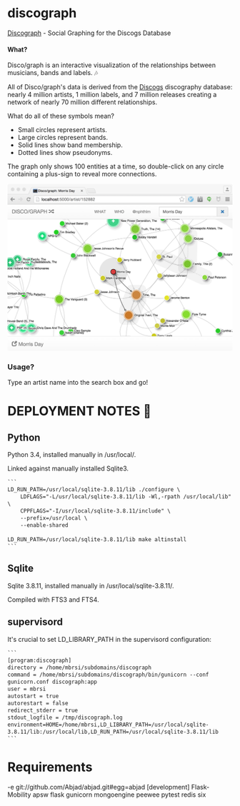 # discograph

[Discograph](http://discograph.mbrsi.org/) - Social Graphing for the Discogs Database

#### What?

Disco/graph is an interactive visualization of the relationships between musicians, bands and labels. :notes:

All of Disco/graph's data is derived from the [Discogs](http://www.discogs.com) discography database: nearly 4 million artists, 1 million labels, and 7 million releases creating a network of nearly 70 million different relationships.

What do all of these symbols mean?

* Small circles represent artists.
* Large circles represent bands.
* Solid lines show band membership.
* Dotted lines show pseudonyms.

The graph only shows 100 entities at a time, so double-click on any circle containing a plus-sign to reveal more connections.

![The "Morris Day" Network](/discograph.png)

### Usage?

Type an artist name into the search box and go! 

# DEPLOYMENT NOTES :construction:

## Python

Python 3.4, installed manually in /usr/local/.

Linked against manually installed Sqlite3.

    ```
    LD_RUN_PATH=/usr/local/sqlite-3.8.11/lib ./configure \
        LDFLAGS="-L/usr/local/sqlite-3.8.11/lib -Wl,-rpath /usr/local/lib" \
        CPPFLAGS="-I/usr/local/sqlite-3.8.11/include" \
        --prefix=/usr/local \
        --enable-shared

    LD_RUN_PATH=/usr/local/sqlite-3.8.11/lib make altinstall
    ```

## Sqlite

Sqlite 3.8.11, installed manually in /usr/local/sqlite-3.8.11/.

Compiled with FTS3 and FTS4.

## supervisord

It's crucial to set LD_LIBRARY_PATH in the supervisord configuration:

    ```
    [program:discograph]
    directory = /home/mbrsi/subdomains/discograph
    command = /home/mbrsi/subdomains/discograph/bin/gunicorn --conf gunicorn.conf discograph:app
    user = mbrsi
    autostart = true
    autorestart = false
    redirect_stderr = true
    stdout_logfile = /tmp/discograph.log
    environment=HOME=/home/mbrsi,LD_LIBRARY_PATH=/usr/local/sqlite-3.8.11/lib:/usr/local/lib,LD_RUN_PATH=/usr/local/sqlite-3.8.11/lib
    ```
# Requirements

  -e git://github.com/Abjad/abjad.git#egg=abjad [development]
    Flask-Mobility
    apsw
    flask
    gunicorn
    mongoengine
    peewee
    pytest
    redis
    six
